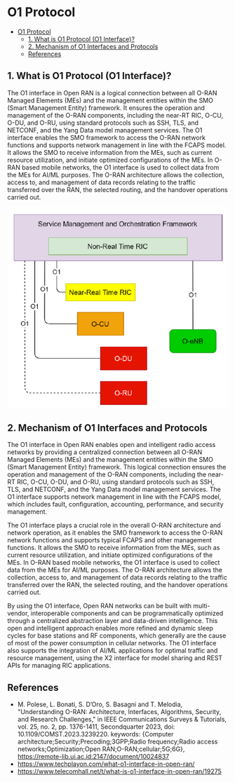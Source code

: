 # O1 Protocol

- [O1 Protocol](#o1-protocol)
  - [1. What is O1 Protocol (O1 Interface)?](#1-what-is-o1-protocol-o1-interface)
  - [2. Mechanism of O1 Interfaces and Protocols](#2-mechanism-of-o1-interfaces-and-protocols)
  - [References](#references)

## 1. What is O1 Protocol (O1 Interface)?
The O1 interface in Open RAN is a logical connection between all O-RAN Managed Elements (MEs) and the management entities within the SMO (Smart Management Entity) framework. It ensures the operation and management of the O-RAN components, including the near-RT RIC, O-CU, O-DU, and O-RU, using standard protocols such as SSH, TLS, and NETCONF, and the Yang Data model management services. The O1 interface enables the SMO framework to access the O-RAN network functions and supports network management in line with the FCAPS model. It allows the SMO to receive information from the MEs, such as current resource utilization, and initiate optimized configurations of the MEs. In O-RAN based mobile networks, the O1 interface is used to collect data from the MEs for AI/ML purposes. The O-RAN architecture allows the collection, access to, and management of data records relating to the traffic transferred over the RAN, the selected routing, and the handover operations carried out.

![Alt text](image.png)

## 2. Mechanism of O1 Interfaces and Protocols
The O1 interface in Open RAN enables open and intelligent radio access networks by providing a centralized connection between all O-RAN Managed Elements (MEs) and the management entities within the SMO (Smart Management Entity) framework. This logical connection ensures the operation and management of the O-RAN components, including the near-RT RIC, O-CU, O-DU, and O-RU, using standard protocols such as SSH, TLS, and NETCONF, and the Yang Data model management services. The O1 interface supports network management in line with the FCAPS model, which includes fault, configuration, accounting, performance, and security management.

The O1 interface plays a crucial role in the overall O-RAN architecture and network operation, as it enables the SMO framework to access the O-RAN network functions and supports typical FCAPS and other management functions. It allows the SMO to receive information from the MEs, such as current resource utilization, and initiate optimized configurations of the MEs. In O-RAN based mobile networks, the O1 interface is used to collect data from the MEs for AI/ML purposes. The O-RAN architecture allows the collection, access to, and management of data records relating to the traffic transferred over the RAN, the selected routing, and the handover operations carried out.

By using the O1 interface, Open RAN networks can be built with multi-vendor, interoperable components and can be programmatically optimized through a centralized abstraction layer and data-driven intelligence. This open and intelligent approach enables more refined and dynamic sleep cycles for base stations and RF components, which generally are the cause of most of the power consumption in cellular networks. The O1 interface also supports the integration of AI/ML applications for optimal traffic and resource management, using the X2 interface for model sharing and REST APIs for managing RIC applications.

## References
* M. Polese, L. Bonati, S. D’Oro, S. Basagni and T. Melodia, "Understanding O-RAN: Architecture, Interfaces, Algorithms, Security, and Research Challenges," in IEEE Communications Surveys & Tutorials, vol. 25, no. 2, pp. 1376-1411, Secondquarter 2023, doi: 10.1109/COMST.2023.3239220.
keywords: {Computer architecture;Security;Precoding;3GPP;Radio frequency;Radio access networks;Optimization;Open RAN;O-RAN;cellular;5G;6G}, https://remote-lib.ui.ac.id:2147/document/10024837
* https://www.techplayon.com/what-o1-interface-in-open-ran/
* https://www.telecomhall.net/t/what-is-o1-interface-in-open-ran/19275